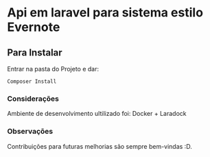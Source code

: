 # Api em laravel para sistema estilo Evernote

## Para Instalar

Entrar na pasta do Projeto e dar:

```
Composer Install
```

### Considerações

Ambiente de desenvolvimento ultilizado foi: Docker + Laradock

### Observações

Contribuições para futuras melhorias são sempre bem-vindas :D.
